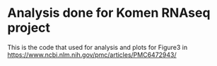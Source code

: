 # Analysis done for Komen RNAseq project 

This is the code that used for analysis and plots for Figure3 in https://www.ncbi.nlm.nih.gov/pmc/articles/PMC6472943/ 
